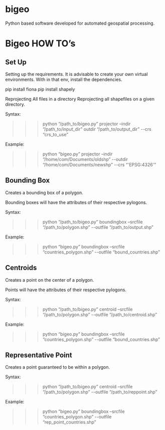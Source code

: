 # bigeo
Python based software developed for automated geospatial processing.


Bigeo HOW TO’s
=========================

Set Up
------------------------

Setting up the requirements. It is advisable to create your own virtual environments. With in that env, install the dependencies.

pip install fiona
pip install shapely

Reprojecting All files in a directory
Reprojecting all shapefiles on a given directory.

Syntax:

>>>python “/path_to/bigeo.py” projector –indir “/path_to/input_dir” outdir “/path_to/output_dir” --crs “crs_to_use”

Example:

>>>python “bigeo.py” projector –indir “/home/com/Documents/oldshp” --outdir “/home/com/Documents/newshp” --crs “'EPSG:4326'”


Bounding Box
------------------------
Creates a bounding box of a polygon.

Bounding boxes will have the attributes of their respective pylogons.

Syntax:

>>>python “/path_to/bigeo.py” boundingbox –srcfile “/path_to/polygon.shp” --outfile  “/path_to/output.shp” 

Example:

>>>python “bigeo.py” boundingbox –srcfile “countries_polygon.shp” --outfile  “bound_countries.shp” 


Centroids
------------------------
Creates a point on the center of a polygon.

Points will have the attributes of their respective pylogons.

Syntax:

>>>python “/path_to/bigeo.py” centroid –srcfile “/path_to/polygon.shp” --outfile  “/path_to/centroid.shp” 

Example:

>>>python “bigeo.py” boundingbox –srcfile “countries_polygon.shp” --outfile  “bound_countries.shp” 


Representative Point
------------------------
Creates a point guaranteed to be within a polygon.

Syntax:

>>>python “/path_to/bigeo.py” centroid –srcfile “/path_to/polygon.shp” --outfile  “/path_to/reppoint.shp” 

Example:

>>>python “bigeo.py” boundingbox –srcfile “countries_polygon.shp” --outfile  “rep_point_countries.shp” 


